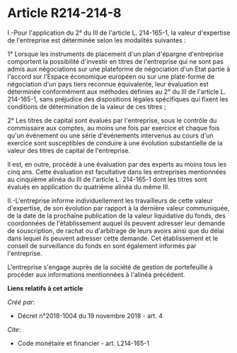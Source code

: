 # Article R214-214-8

I.-Pour l'application du 2° du III de l'article L. 214-165-1, la valeur d'expertise de l'entreprise est déterminée selon les
modalités suivantes : 

1° Lorsque les instruments de placement d'un plan d'épargne d'entreprise comportent la possibilité d'investir en titres de
l'entreprise qui ne sont pas admis aux négociations sur une plateforme de négociation d'un Etat partie à l'accord sur
l'Espace économique européen ou sur une plate-forme de négociation d'un pays tiers reconnue équivalente, leur évaluation est
déterminée conformément aux méthodes définies au 2° du III de l'article L. 214-165-1, sans préjudice des dispositions légales
spécifiques qui fixent les conditions de détermination de la valeur de ces titres ; 

2° Les titres de capital sont évalués par l'entreprise, sous le contrôle du commissaire aux comptes, au moins une fois par
exercice et chaque fois qu'un événement ou une série d'événements intervenus au cours d'un exercice sont susceptibles de
conduire à une évolution substantielle de la valeur des titres de capital de l'entreprise. 

Il est, en outre, procédé à une évaluation par des experts au moins tous les cinq ans. Cette évaluation est facultative dans
les entreprises mentionnées au cinquième alinéa du III de l'article L. 214-165-1 dont les titres sont évalués en application
du quatrième alinéa du même III. 

II.-L'entreprise informe individuellement les travailleurs de cette valeur d'expertise, de son évolution par rapport à la
dernière valeur communiquée, de la date de la prochaine publication de la valeur liquidative du fonds, des coordonnées de
l'établissement auquel ils peuvent adresser leur demande de souscription, de rachat ou d'arbitrage de leurs avoirs ainsi que
du délai dans lequel ils peuvent adresser cette demande. Cet établissement et le conseil de surveillance du fonds en sont
également informés par l'entreprise. 

L'entreprise s'engage auprès de la société de gestion de portefeuille à procéder aux informations mentionnées à l'alinéa
précédent.

**Liens relatifs à cet article**

_Créé par_:

  - Décret n°2018-1004 du 19 novembre 2018 - art. 4

_Cite_:

  - Code monétaire et financier - art. L214-165-1
